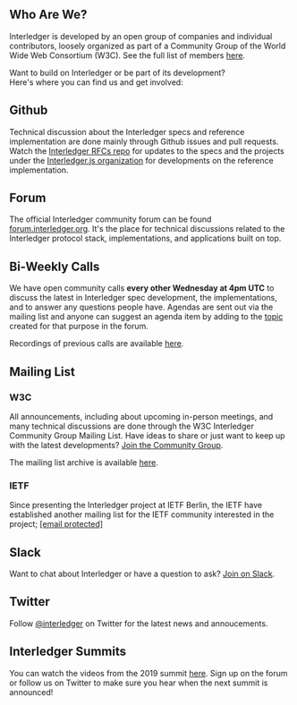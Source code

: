 ## Who Are We?

Interledger is developed by an open group of companies and individual contributors, loosely organized as part of a Community Group of the World Wide Web Consortium (W3C). See the full list of members [here][1].

Want to build on Interledger or be part of its development?   
Here's where you can find us and get involved:

## Github

Technical discussion about the Interledger specs and reference implementation are done mainly through Github issues and pull requests. Watch the [Interledger RFCs repo][2] for updates to the specs and the projects under the [Interledger.js organization][3] for developments on the reference implementation.

## Forum

The official Interledger community forum can be found [forum.interledger.org][4]. It's the place for technical discussions related to the Interledger protocol stack, implementations, and applications built on top.

## Bi-Weekly Calls

We have open community calls **every other Wednesday at 4pm UTC** to discuss the latest in Interledger spec development, the implementations, and to answer any questions people have. Agendas are sent out via the mailing list and anyone can suggest an agenda item by adding to the [topic][5] created for that purpose in the forum.

Recordings of previous calls are available [here][6].

## Mailing List

### W3C

All announcements, including about upcoming in-person meetings, and many technical discussions are done through the W3C Interledger Community Group Mailing List. Have ideas to share or just want to keep up with the latest developments? [Join the Community Group][7].

The mailing list archive is available [here][8].

### IETF

Since presenting the Interledger project at IETF Berlin, the IETF have established another mailing list for the IETF community interested in the project; [[email protected]][9]

## Slack

Want to chat about Interledger or have a question to ask? [Join on Slack][10].

## Twitter

Follow [@interledger][11] on Twitter for the latest news and annoucements.

## Interledger Summits

You can watch the videos from the 2019 summit [here][12]. Sign up on the forum or follow us on Twitter to make sure you hear when the next summit is announced!

[1]: https://www.w3.org/community/interledger/participants
[2]: https://github.com/interledger/rfcs
[3]: https://github.com/interledgerjs
[4]: https://forum.interledger.org
[5]: https://forum.interledger.org/tags/community-call-agenda
[6]: /calls.html
[7]: https://www.w3.org/community/interledger/
[8]: https://lists.w3.org/Archives/Public/public-interledger/
[9]: https://www.ietf.org/mailman/listinfo/ledger
[10]: https://communityinviter.com/apps/interledger/interledger-working-groups-slack
[11]: https://twitter.com/interledger
[12]: /summit-2019.html
